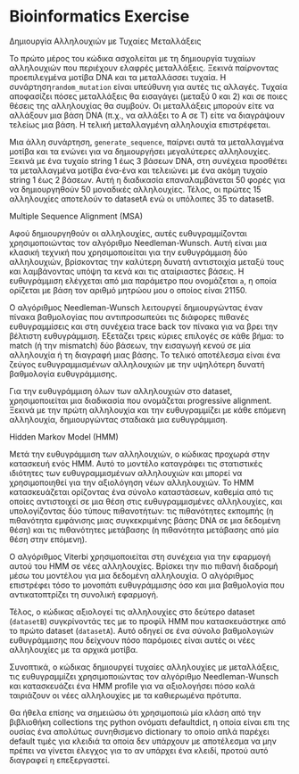 # Bioinformatics Exercise
 
Δημιουργία Αλληλουχιών με Τυχαίες Μεταλλάξεις

Το πρώτο μέρος του κώδικα ασχολείται με τη δημιουργία τυχαίων αλληλουχιών που περιέχουν ελαφρές μεταλλάξεις. Ξεκινά παίρνοντας προεπιλεγμένα μοτίβα DNA και τα μεταλλάσσει τυχαία. H συνάρτηση`random_mutation` είναι υπεύθυνη για αυτές τις αλλαγές. Τυχαία αποφασίζει πόσες μεταλλάξεις θα εισαγάγει (μεταξύ 0 και 2) και σε ποιες θέσεις της αλληλουχίας θα συμβούν. Οι μεταλλάξεις μπορούν είτε να αλλάξουν μια βάση DNA (π.χ., να αλλάξει το Α σε Τ) είτε να διαγράψουν τελείως μια βάση. Η τελική μεταλλαγμένη αλληλουχία επιστρέφεται.

Μια άλλη συνάρτηση, `generate_sequence`, παίρνει αυτά τα μεταλλαγμένα μοτίβα και τα ενώνει για να δημιουργήσει μεγαλύτερες αλληλουχίες. Ξεκινά με ένα τυχαίο string 1 έως 3 βάσεων DNA, στη συνέχεια προσθέτει τα μεταλλαγμένα μοτίβα ένα-ένα και τελειώνει με ένα ακόμη τυχαίο string 1 έως 2 βάσεων. Αυτή η διαδικασία επαναλαμβάνεται 50 φορές για να δημιουργηθούν 50 μοναδικές αλληλουχίες. Τέλος, οι πρώτες 15 αλληλουχίες αποτελούν το datasetA ενώ οι υπόλοιπες 35 το datasetB.


Multiple Sequence Alignment (MSA)

Αφού δημιουργηθούν οι αλληλουχίες, αυτές ευθυγραμμίζονται χρησιμοποιώντας τον αλγόριθμο Needleman-Wunsch. Αυτή είναι μια κλασική τεχνική που χρησιμοποιείται για την ευθυγράμμιση δύο αλληλουχιών, βρίσκοντας την καλύτερη δυνατή αντιστοιχία μεταξύ τους και λαμβάνοντας υπόψη τα κενά και τις αταίριαστες βάσεις. Η ευθυγράμμιση ελέγχεται από μια παράμετρο που ονομάζεται `a`, η οποία ορίζεται με βάση τον αριθμό μητρώου μου ο οποίος είναι 21150. 

Ο αλγόριθμος Needleman-Wunsch λειτουργεί δημιουργώντας έναν πίνακα βαθμολογίας που αντιπροσωπεύει τις διάφορες πιθανές ευθυγραμμίσεις και στη συνέχεια trace back τον πίνακα για να βρει την βέλτιστη ευθυγράμμιση. Εξετάζει τρεις κύριες επιλογές σε κάθε βήμα: το match (ή την mismatch) δύο βάσεων, την εισαγωγή κενού σε μία αλληλουχία ή τη διαγραφή μιας βάσης. Το τελικό αποτέλεσμα είναι ένα ζεύγος ευθυγραμμισμένων αλληλουχιών με την υψηλότερη δυνατή βαθμολογία ευθυγράμμισης.

Για την ευθυγράμμιση όλων των αλληλουχιών στο dataset, χρησιμοποιείται μια διαδικασία που ονομάζεται progressive alignment. Ξεκινά με την πρώτη αλληλουχία και την ευθυγραμμίζει με κάθε επόμενη αλληλουχία, δημιουργώντας σταδιακά μια ευθυγράμμιση.






Hidden Markov Model (HMM)

Μετά την ευθυγράμμιση των αλληλουχιών, ο κώδικας προχωρά στην κατασκευή ενός HMM. Αυτό το μοντέλο καταγράφει τις στατιστικές ιδιότητες των ευθυγραμμισμένων αλληλουχιών και μπορεί να χρησιμοποιηθεί για την αξιολόγηση νέων αλληλουχιών. Το HMM κατασκευάζεται ορίζοντας ένα σύνολο καταστάσεων, καθεμία από τις οποίες αντιστοιχεί σε μια θέση στις ευθυγραμμισμένες αλληλουχίες, και υπολογίζοντας δύο τύπους πιθανοτήτων: τις πιθανότητες εκπομπής (η πιθανότητα εμφάνισης μιας συγκεκριμένης βάσης DNA σε μια δεδομένη θέση) και τις πιθανότητες μετάβασης (η πιθανότητα μετάβασης από μία θέση στην επόμενη).

Ο αλγόριθμος Viterbi χρησιμοποιείται στη συνέχεια για την εφαρμογή αυτού του HMM σε νέες αλληλουχίες. Βρίσκει την πιο πιθανή διαδρομή μέσω του μοντέλου για μια δεδομένη αλληλουχία. Ο αλγόριθμος επιστρέφει τόσο το μονοπάτι ευθυγράμμισης όσο και μια βαθμολογία που αντικατοπτρίζει τη συνολική εφαρμογή.

Τέλος, ο κώδικας αξιολογεί τις αλληλουχίες στο δεύτερο dataset (`datasetB`) συγκρίνοντάς τες με το προφίλ HMM που κατασκευάστηκε από το πρώτο dataset (`datasetA`). Αυτό οδηγεί σε ένα σύνολο βαθμολογιών ευθυγράμμισης που δείχνουν πόσο παρόμοιες είναι αυτές οι νέες αλληλουχίες με τα αρχικά μοτίβα.

Συνοπτικά, ο κώδικας δημιουργεί τυχαίες αλληλουχίες με μεταλλάξεις, τις ευθυγραμμίζει χρησιμοποιώντας τον αλγόριθμο Needleman-Wunsch και κατασκευάζει ένα HMM profile για να αξιολογήσει πόσο καλά ταιριάζουν οι νέες αλληλουχίες με τα καθιερωμένα πρότυπα.

Θα ήθελα επίσης να σημειώσω ότι χρησιμοποιώ μία κλάση από την βιβλιοθήκη collections της python ονόματι defaultdict, η οποία είναι επι της ουσίας ένα απολύτως συνηθισμενο dictionary το οποίο απλά παρέχει default τιμές για κλειδιά τα οποία δεν υπάρχουν με αποτέλεσμα να μην πρέπει να γίνεται έλεγχος για το αν υπάρχει ένα κλειδί, προτού αυτό διαγραφεί η επεξεργαστεί.

